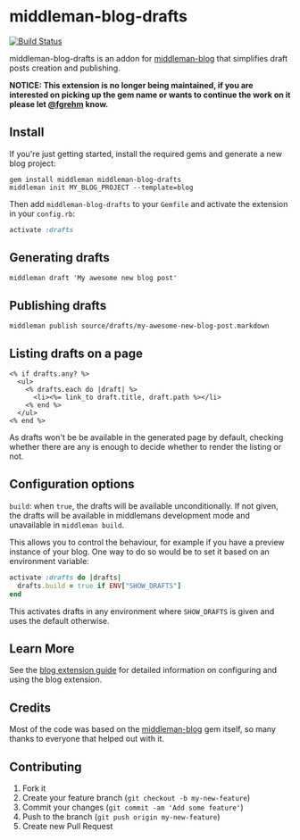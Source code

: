 # middleman-blog-drafts

[![Build Status](https://travis-ci.org/fgrehm/middleman-blog-drafts.png?branch=master)](https://travis-ci.org/fgrehm/middleman-blog-drafts)

middleman-blog-drafts is an addon for [middleman-blog](https://github.com/middleman/middleman-blog)
that simplifies draft posts creation and publishing.

**NOTICE: This extension is no longer being maintained, if you are interested on picking up the gem name or wants to continue the work on it please let [@fgrehm](https://github.com/fgrehm) know.**

## Install

If you're just getting started, install the required gems and generate a new blog project:

```terminal
gem install middleman middleman-blog-drafts
middleman init MY_BLOG_PROJECT --template=blog
```

Then add `middleman-blog-drafts` to your `Gemfile` and activate the extension in your `config.rb`:

```ruby
activate :drafts
```

## Generating drafts

```terminal
middleman draft 'My awesome new blog post'
```

## Publishing drafts

```terminal
middleman publish source/drafts/my-awesome-new-blog-post.markdown
```

## Listing drafts on a page

```erb
<% if drafts.any? %>
  <ul>
    <% drafts.each do |draft| %>
      <li><%= link_to draft.title, draft.path %></li>
    <% end %>
  </ul>
<% end %>
```

As drafts won't be be available in the generated page by default, checking whether there are any is enough to decide whether to render the listing or not.

## Configuration options

`build`: when `true`, the drafts will be available unconditionally. If not given, the drafts will be available in middlemans development mode and unavailable in `middleman build`.

This allows you to control the behaviour, for example if you have a preview instance of your blog. One way to do so would be to set it based on an environment variable:

```ruby
activate :drafts do |drafts|
  drafts.build = true if ENV["SHOW_DRAFTS"]
end
```

This activates drafts in any environment where `SHOW_DRAFTS` is given and uses the default otherwise.

## Learn More

See the [blog extension guide](http://middlemanapp.com/basics/blogging/) for detailed
information on configuring and using the blog extension.

## Credits

Most of the code was based on the [middleman-blog](https://github.com/middleman/middleman-blog)
gem itself, so many thanks to everyone that helped out with it.

## Contributing

1. Fork it
2. Create your feature branch (`git checkout -b my-new-feature`)
3. Commit your changes (`git commit -am 'Add some feature'`)
4. Push to the branch (`git push origin my-new-feature`)
5. Create new Pull Request

